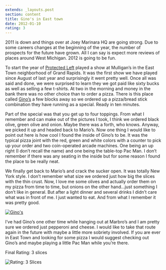 ```yaml
---
extends: _layouts.post
section: content
title: Gino's in East town
date: 2012-01-10
rating: 3
---
```


2011 is down and things over at Joey Marinara HQ are going strong. Due to some careers changes at the beginning of the year, the number of prospects for the future have grown. All I can say is expect more reviews of places around West Michigan. 2012 is going to be fun.

To start the year of [Protected Left](http://protectedleft.org/ "Protected Left") played a show at Mulligan’s in the East Town neighborhood of Grand Rapids. It was the first show we have played since August of last year and surprisingly it went pretty well. Once all was said and done, we were surprised to learn they we got paid like sixty bucks as well as selling a few t-shirts. At two in the morning and money in the bank there was no other choice than to order a pizza. There is this place called [Gino’s](http://www.ginospizzaeastown.com/ "Gino's East Town") a few blocks away so we ordered up a pizza/bread stick combination they have running as a special. Ready in ten minutes.

Part of the special was that you get up to four toppings. From what I remember and can make out of the pictures I took, I think we ordered black olive, green olive and onion. Maybe there was a forth, who knows. Anyway, we picked it up and headed back to Mario’s. Now one thing I would like to point out here is how cool I found the inside of Gino’s to be. It was the typical pizza joint with the red, green and white colors with a counter to pick up your order and two coin-operated arcade machines. One being an up right (I don’t recall the name) and one being the table-top Pac Man. I don’t remember if there was any seating in the inside but for some reason I found the place to be really neat.

We finally get back to Mario’s and crack the sucker open. It was totally New York style. I don’t remember what size we ordered just how big the slices with the thin crust. Now, I love me some olives and actually order them on my pizza from time to time, but onions on the other hand…just something I don’t like in general. But after a light dinner and several drinks I didn’t care what was in front of me. I just wanted to eat. And from what I remember it was pretty good.

[![Gino's](http://farm8.staticflickr.com/7006/6662866897_d465892f84.jpg)](http://www.flickr.com/photos/joefearnley/6662866897/ "Gino's by joefearnley, on Flickr")

I’ve had Gino’s one other time while hanging out at Marbro’s and I am pretty sure we ordered just pepperoni and cheese. I would like to take that route again in the future with maybe a little more sobriety involved. If you are ever in East Town and looking for some pizza I would suggest checking out Gino’s and maybe playing a little Pac Man while you’re there.

Final Rating: 3 slices

![Rating: 3 Slices](/assets/img/pizza3_sm.jpg)